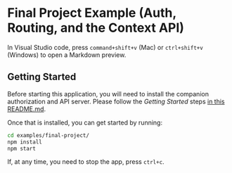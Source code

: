 # Final Project Example (Auth, Routing, and the Context API)

In Visual Studio code, press `command+shift+v` (Mac) or `ctrl+shift+v` (Windows) to open a Markdown preview.

## Getting Started

Before starting this application, you will need to install the companion authorization and API server. Please follow the _Getting Started_ steps [in this README.md](../../authorization-server/README.md).

Once that is installed, you can get started by running:

```bash
cd examples/final-project/
npm install
npm start
```

If, at any time, you need to stop the app, press `ctrl+c`.
